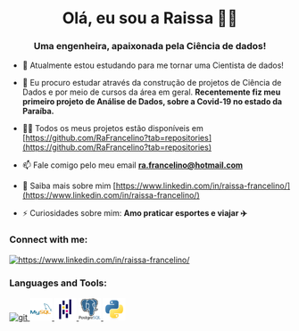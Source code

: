 <h1 align="center">Olá, eu sou a Raissa 🙋‍♀️</h1>
<h3 align="center">Uma engenheira, apaixonada pela Ciência de dados!</h3>

- 🔭 Atualmente estou estudando para me tornar uma Cientista de dados!

- 🌱 Eu procuro estudar através da construção de projetos de Ciência de Dados e por meio de cursos da área em geral. **Recentemente fiz meu primeiro projeto de Análise de Dados, sobre a Covid-19 no estado da Paraíba.**

- 👨‍💻 Todos os meus projetos estão disponíveis em [https://github.com/RaFrancelino?tab=repositories](https://github.com/RaFrancelino?tab=repositories)

- 📫 Fale comigo pelo meu email **ra.francelino@hotmail.com**

- 📄 Saiba mais sobre mim [https://www.linkedin.com/in/raissa-francelino/](https://www.linkedin.com/in/raissa-francelino/)

- ⚡ Curiosidades sobre mim: **Amo praticar esportes e viajar ✈️**

<h3 align="left">Connect with me:</h3>
<p align="left">
<a href="https://linkedin.com/in/https://www.linkedin.com/in/raissa-francelino/" target="blank"><img align="center" src="https://raw.githubusercontent.com/rahuldkjain/github-profile-readme-generator/master/src/images/icons/Social/linked-in-alt.svg" alt="https://www.linkedin.com/in/raissa-francelino/" height="30" width="40" /></a>
</p>

<h3 align="left">Languages and Tools:</h3>
<p align="left"> <a href="https://git-scm.com/" target="_blank" rel="noreferrer"> <img src="https://www.vectorlogo.zone/logos/git-scm/git-scm-icon.svg" alt="git" width="40" height="40"/> </a> <a href="https://www.mysql.com/" target="_blank" rel="noreferrer"> <img src="https://raw.githubusercontent.com/devicons/devicon/master/icons/mysql/mysql-original-wordmark.svg" alt="mysql" width="40" height="40"/> </a> <a href="https://pandas.pydata.org/" target="_blank" rel="noreferrer"> <img src="https://raw.githubusercontent.com/devicons/devicon/2ae2a900d2f041da66e950e4d48052658d850630/icons/pandas/pandas-original.svg" alt="pandas" width="40" height="40"/> </a> <a href="https://www.postgresql.org" target="_blank" rel="noreferrer"> <img src="https://raw.githubusercontent.com/devicons/devicon/master/icons/postgresql/postgresql-original-wordmark.svg" alt="postgresql" width="40" height="40"/> </a> <a href="https://www.python.org" target="_blank" rel="noreferrer"> <img src="https://raw.githubusercontent.com/devicons/devicon/master/icons/python/python-original.svg" alt="python" width="40" height="40"/> </a> </p>

